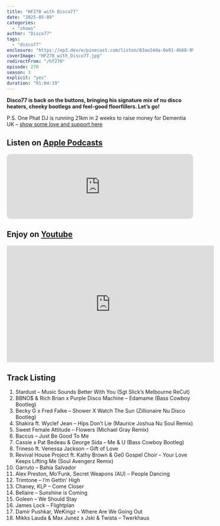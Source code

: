 ```yaml
---
title: "HF270 with Disco77"
date: "2025-05-09"
categories:
  - "shows"
author: "Disco77"
tags:
  - "disco77"
enclosure: "https://op3.dev/e/pinecast.com/listen/83ae24da-0a91-4b68-99d7-d364f7e49d24.mp3?source=rss&ext=asset.mp3 61922456 audio/mpeg"
coverImage: "HF270_with_Disco77.jpg"
redirectFrom: "/hf270"
episode: 270
season: 3
explicit: "yes"
duration: "01:04:19"
---
```

**Disco77 is back on the buttons, bringing his signature mix of nu disco heaters, cheeky bootlegs and feel-good floorfillers. Let’s go!**

P.S. One Phat DJ is running 21km in 2 weeks to raise money for Dementia UK – [show some love and support here](https://www.justgiving.com/page/21km-for-dementia)

## Listen on [Apple Podcasts](https://podcasts.apple.com/gb/podcast/hf270-with-disco77-9-may-2025/id355833875?i=1000706922105)

<iframe allow="autoplay *; encrypted-media *; fullscreen *; clipboard-write" frameborder="0" height="175" style="width:100%;max-width:660px;overflow:hidden;border-radius:10px;" sandbox="allow-forms allow-popups allow-same-origin allow-scripts allow-storage-access-by-user-activation allow-top-navigation-by-user-activation" src="https://embed.podcasts.apple.com/gb/podcast/hf270-with-disco77-9-may-2025/id355833875?i=1000706922105"></iframe>

## Enjoy on [Youtube](https://youtu.be/9hFpXmTR-nU?si=wtDWFvq19zdHKoiF)

<iframe width="560" height="315" src="https://www.youtube.com/embed/9hFpXmTR-nU?si=wtDWFvq19zdHKoiF" title="YouTube video player" frameborder="0" allow="accelerometer; autoplay; clipboard-write; encrypted-media; gyroscope; picture-in-picture; web-share" referrerpolicy="strict-origin-when-cross-origin" allowfullscreen></iframe>

## Track Listing

1. Stardust – Music Sounds Better With You (Sgt Slick’s Melbourne ReCut)
2. BBNO$ & Rich Brian x Purple Disco Machine – Edamame (Bass Cowboy Bootleg)
3. Becky G x Fred Falke – Shower X Watch The Sun (Zillionaire Nu Disco Bootleg)
4. Shakira ft. Wyclef Jean – Hips Don’t Lie (Maurice Joshua Nu Soul Remix)
5. Sweet Female Attitude – Flowers (Michael Gray Remix)
6. Baccus – Just Be Good To Me
7. Cassie x Pat Bedeau & George Sida – Me & U (Bass Cowboy Bootleg)
8. Trineso ft. Venessa Jackson – Gift of Love
9. Revival House Project ft. Kathy Brown & Ge0 Gospel Choir – Your Love Keeps Lifting Me (Soul Avengerz Remix)
10. Garruto – Bahia Salvador
11. Alex Preston, Mo’Funk, Secret Weapons (AU) – People Dancing
12. Trimtone – I’m Gettin’ High
13. Chaney, KLP – Come Closer
14. Bellaire – Sunshine is Coming
15. Goleen – We Should Stay
16. James Lock – Flightplan
17. Damir Pushkar, WeKingz – Where Are We Going Out
18. Mikks Lauda & Max Junez x Jski & Twista – Twerkhaus
